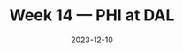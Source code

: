 ---
layout: game
title: Week 14 — PHI at DAL
season: 2023
game_id: 2023_14_PHI_DAL
week: 14
date: 2023-12-10
home_team: DAL
away_team: PHI
final_home: 33
final_away: 13
pbp_url: /assets/data/pbp/2023/2023_14_PHI_DAL.csv.gz
---